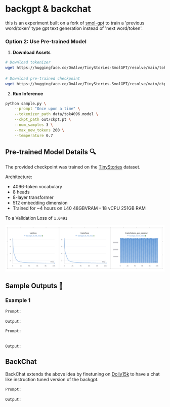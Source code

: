 # backgpt & backchat

this is an experiment built on a fork of [smol-gpt](https://github.com/Om-Alve/smolGPT) to train a 'previous word/token' type gpt text generation instead of 'next word/token'. 


### Option 2: Use Pre-trained Model

1. **Download Assets**
```bash
# Download tokenizer
wget https://huggingface.co/OmAlve/TinyStories-SmolGPT/resolve/main/tok4096.model -P data/

# Download pre-trained checkpoint
wget https://huggingface.co/OmAlve/TinyStories-SmolGPT/resolve/main/ckpt.pt -P out/
```

2. **Run Inference**
```bash
python sample.py \
    --prompt "Once upon a time" \
    --tokenizer_path data/tok4096.model \
    --ckpt_path out/ckpt.pt \
    --num_samples 3 \
    --max_new_tokens 200 \
    --temperature 0.7
```

## Pre-trained Model Details 🔍

The provided checkpoint was trained on the [TinyStories](https://huggingface.co/datasets/roneneldan/TinyStories) dataset.

Architecture:
- 4096-token vocabulary
- 8 heads
- 8-layer transformer
- 512 embedding dimension
- Trained for ~4 hours on L40 48GBVRAM - 18 vCPU 251GB RAM

To a Validation Loss of `1.0491`

![Loss Curve](assets/loss.png)

## Sample Outputs 📝

### Example 1
```text
Prompt: 

Output:
```

```
Prompt: 


Output:
```

## BackChat
BackChat extends the above idea by finetuning on [Dolly15k](https://huggingface.co/datasets/databricks/databricks-dolly-15k) to have a chat like instruction tuned version of the backgpt.

```
Prompt: 

Output:
```

